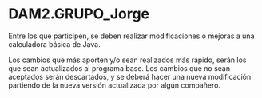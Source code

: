 # DAM2.GRUPO_Jorge
Entre los que participen, se deben realizar modificaciones o mejoras a una calculadora básica de Java.

Los cambios que más aporten y/o sean realizados más rápido, serán los que sean actualizados al programa base. Los cambios que no sean aceptados serán descartados, y se deberá hacer una nueva modificación partiendo de la nueva versión actualizada por algún compañero.
